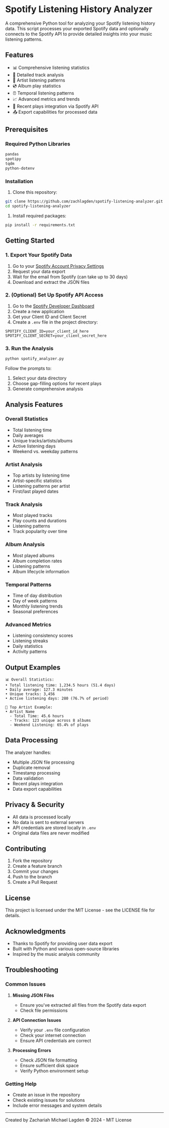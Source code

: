# Spotify Listening History Analyzer

A comprehensive Python tool for analyzing your Spotify listening history data. This script processes your exported Spotify data and optionally connects to the Spotify API to provide detailed insights into your music listening patterns.

## Features

- 📊 Comprehensive listening statistics
- 🎵 Detailed track analysis
- 👥 Artist listening patterns
- 💿 Album play statistics
- ⏰ Temporal listening patterns
- 📈 Advanced metrics and trends
- 🔄 Recent plays integration via Spotify API
- 📤 Export capabilities for processed data

## Prerequisites

### Required Python Libraries

```bash
pandas
spotipy
tqdm
python-dotenv
```

### Installation

1. Clone this repository:

```bash
git clone https://github.com/zachlagden/spotify-listening-analyzer.git
cd spotify-listening-analyzer
```

1. Install required packages:

```bash
pip install -r requirements.txt
```

## Getting Started

### 1. Export Your Spotify Data

1. Go to your [Spotify Account Privacy Settings](https://www.spotify.com/account/privacy/)
2. Request your data export
3. Wait for the email from Spotify (can take up to 30 days)
4. Download and extract the JSON files

### 2. (Optional) Set Up Spotify API Access

1. Go to the [Spotify Developer Dashboard](https://developer.spotify.com/dashboard/create)
2. Create a new application
3. Get your Client ID and Client Secret
4. Create a `.env` file in the project directory:

```plaintext
SPOTIFY_CLIENT_ID=your_client_id_here
SPOTIFY_CLIENT_SECRET=your_client_secret_here
```

### 3. Run the Analysis

```bash
python spotify_analyzer.py
```

Follow the prompts to:

1. Select your data directory
2. Choose gap-filling options for recent plays
3. Generate comprehensive analysis

## Analysis Features

### Overall Statistics

- Total listening time
- Daily averages
- Unique tracks/artists/albums
- Active listening days
- Weekend vs. weekday patterns

### Artist Analysis

- Top artists by listening time
- Artist-specific statistics
- Listening patterns per artist
- First/last played dates

### Track Analysis

- Most played tracks
- Play counts and durations
- Listening patterns
- Track popularity over time

### Album Analysis

- Most played albums
- Album completion rates
- Listening patterns
- Album lifecycle information

### Temporal Patterns

- Time of day distribution
- Day of week patterns
- Monthly listening trends
- Seasonal preferences

### Advanced Metrics

- Listening consistency scores
- Listening streaks
- Daily statistics
- Activity patterns

## Output Examples

```plaintext
📊 Overall Statistics:
• Total listening time: 1,234.5 hours (51.4 days)
• Daily average: 127.3 minutes
• Unique tracks: 3,456
• Active listening days: 280 (76.7% of period)

🎸 Top Artist Example:
• Artist Name
  - Total Time: 45.6 hours
  - Tracks: 123 unique across 8 albums
  - Weekend Listening: 65.4% of plays
```

## Data Processing

The analyzer handles:

- Multiple JSON file processing
- Duplicate removal
- Timestamp processing
- Data validation
- Recent plays integration
- Data export capabilities

## Privacy & Security

- All data is processed locally
- No data is sent to external servers
- API credentials are stored locally in `.env`
- Original data files are never modified

## Contributing

1. Fork the repository
2. Create a feature branch
3. Commit your changes
4. Push to the branch
5. Create a Pull Request

## License

This project is licensed under the MIT License - see the LICENSE file for details.

## Acknowledgments

- Thanks to Spotify for providing user data export
- Built with Python and various open-source libraries
- Inspired by the music analysis community

## Troubleshooting

### Common Issues

1. **Missing JSON Files**
   - Ensure you've extracted all files from the Spotify data export
   - Check file permissions

2. **API Connection Issues**
   - Verify your `.env` file configuration
   - Check your internet connection
   - Ensure API credentials are correct

3. **Processing Errors**
   - Check JSON file formatting
   - Ensure sufficient disk space
   - Verify Python environment setup

### Getting Help

- Create an issue in the repository
- Check existing issues for solutions
- Include error messages and system details

---
Created by Zachariah Michael Lagden
© 2024 - MIT License
